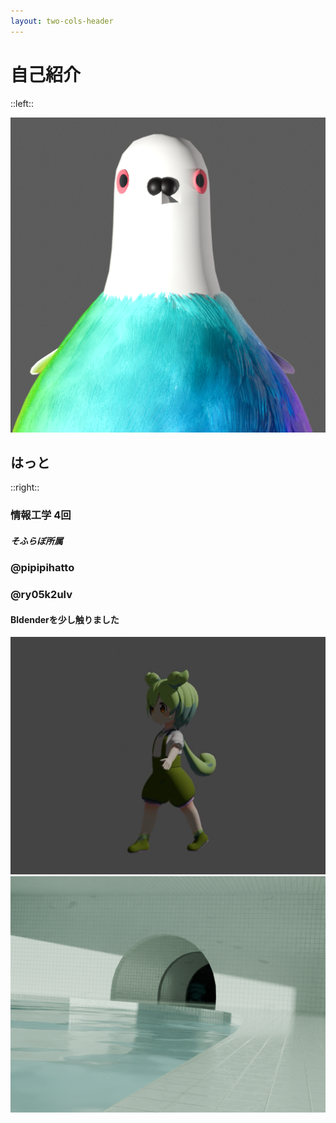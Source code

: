 ```yaml
---
layout: two-cols-header
---
```


# 自己紹介

::left::

<div class=" h-100 flex flex-col items-center">
    <img src="./image.png" class="w-1/2 rounded-full m-10"/>
    <h2 >はっと</h2>
</div>

::right::

<div class="p-4">
    <div class="px-4 py-2 bg-zinc-100 dark:bg-zinc-900 rounded-lg">
        <h3 class="">情報工学 4回</h3>
        <h5 class="">そふらぼ所属</h5>
        <div class="bg-zinc-500 w-full h-px my-2"></div>
        <h3><fa6-brands-x-twitter/> @pipipihatto</h3>
        <h3><fa6-brands-github/> @ry05k2ulv</h3>
    </div>
    <div class="p-4">
        <h4>Bldenderを少し触りました</h4>
        <div class="flex space-x-1 ">
            <img class="w-1/2 rounded-lg active:(absolute top-1/4 left-1/4)" src="./walking.png" />
            <img class="w-1/2 rounded-lg active:(absolute top-1/4 left-1/4)" src="./liminal_space1.png" />
        </div>
    </div>
</div>

<div class="bg-zinc-100 dark:bg-zinc-900 absolute bottom-0 left-0 -z-10 w-1/2 h-full p-2 text-center" />
